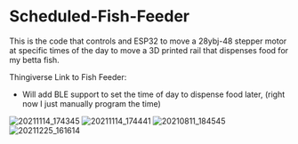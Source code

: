 # Scheduled-Fish-Feeder
This is the code that controls and ESP32 to move a 28ybj-48 stepper motor at specific times of the day to move a 3D printed rail that dispenses food for my betta fish.

Thingiverse Link to Fish Feeder: 

- Will add BLE support to set the time of day to dispense food later, (right now I just manually program the time)


![20211114_174345](https://user-images.githubusercontent.com/46388269/169497648-fa561131-de0d-4260-9ab2-276a5b33f87c.jpg)
![20211114_174441](https://user-images.githubusercontent.com/46388269/169497649-ade6c1b7-c6e9-4f10-9ddd-ec57f4962a12.jpg)
![20210811_184545](https://user-images.githubusercontent.com/46388269/169497650-e72b71a8-294d-4b0f-aac6-63f925c4132c.jpg)
![20211225_161614](https://user-images.githubusercontent.com/46388269/169497976-cc0d6065-9cb6-4664-8ce7-4090ce4d3b3e.jpg)
